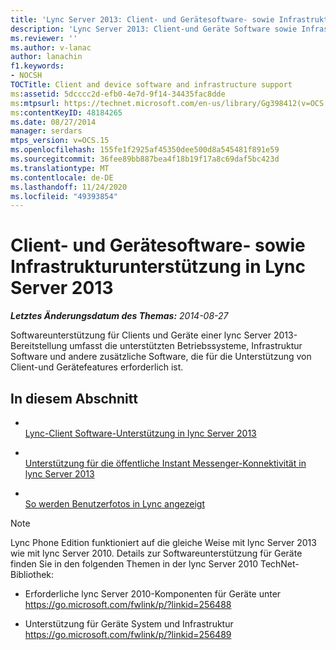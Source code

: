 ```yaml
---
title: 'Lync Server 2013: Client- und Gerätesoftware- sowie Infrastrukturunterstützung'
description: 'Lync Server 2013: Client-und Geräte Software sowie Infrastrukturunterstützung.'
ms.reviewer: ''
ms.author: v-lanac
author: lanachin
f1.keywords:
- NOCSH
TOCTitle: Client and device software and infrastructure support
ms:assetid: 5dcccc2d-efb0-4e7d-9f14-34435fac8dde
ms:mtpsurl: https://technet.microsoft.com/en-us/library/Gg398412(v=OCS.15)
ms:contentKeyID: 48184265
ms.date: 08/27/2014
manager: serdars
mtps_version: v=OCS.15
ms.openlocfilehash: 155fe1f2925af45350dee500d8a545481f891e59
ms.sourcegitcommit: 36fee89bb887bea4f18b19f17a8c69daf5bc423d
ms.translationtype: MT
ms.contentlocale: de-DE
ms.lasthandoff: 11/24/2020
ms.locfileid: "49393854"
---
```

# <a name="client-and-device-software-and-infrastructure-support-in-lync-server-2013"></a>Client- und Gerätesoftware- sowie Infrastrukturunterstützung in Lync Server 2013

<div data-xmlns="http://www.w3.org/1999/xhtml">

<div class="topic" data-xmlns="http://www.w3.org/1999/xhtml" data-msxsl="urn:schemas-microsoft-com:xslt" data-cs="https://msdn.microsoft.com/">

<div data-asp="https://msdn2.microsoft.com/asp">



</div>

<div id="mainSection">

<div id="mainBody">

<span> </span>

_**Letztes Änderungsdatum des Themas:** 2014-08-27_

Softwareunterstützung für Clients und Geräte einer lync Server 2013-Bereitstellung umfasst die unterstützten Betriebssysteme, Infrastruktur Software und andere zusätzliche Software, die für die Unterstützung von Client-und Gerätefeatures erforderlich ist.

<div>

## <a name="in-this-section"></a>In diesem Abschnitt

  - <span></span>  
    [Lync-Client Software-Unterstützung in lync Server 2013](lync-server-2013-lync-client-software-support.md)

  - <span></span>  
    [Unterstützung für die öffentliche Instant Messenger-Konnektivität in lync Server 2013](lync-server-2013-support-for-public-instant-messenger-connectivity.md)

  - <span></span>  
    [So werden Benutzerfotos in Lync angezeigt](how-user-photos-are-displayed-in-lync.md)

<div>


> [!NOTE]  
> Lync Phone Edition funktioniert auf die gleiche Weise mit lync Server 2013 wie mit lync Server 2010. Details zur Softwareunterstützung für Geräte finden Sie in den folgenden Themen in der lync Server 2010 TechNet-Bibliothek: 
> <UL>
> <LI>
> <P>Erforderliche lync Server 2010-Komponenten für Geräte unter <A class=uri href="https://go.microsoft.com/fwlink/p/?linkid=256488">https://go.microsoft.com/fwlink/p/?linkid=256488</A></P>
> <LI>
> <P>Unterstützung für Geräte System und Infrastruktur <A class=uri href="https://go.microsoft.com/fwlink/p/?linkid=256489">https://go.microsoft.com/fwlink/p/?linkid=256489</A></P></LI></UL>



</div>

</div>

</div>

<span> </span>

</div>

</div>

</div>

